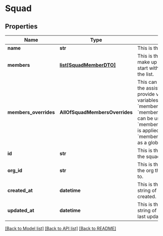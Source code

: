 # Squad

## Properties
Name | Type | Description | Notes
------------ | ------------- | ------------- | -------------
**name** | **str** | This is the name of the squad. | [optional] 
**members** | [**list[SquadMemberDTO]**](SquadMemberDTO.md) | This is the list of assistants that make up the squad.  The call will start with the first assistant in the list. | 
**members_overrides** | **AllOfSquadMembersOverrides** | This can be used to override all the assistants&#x27; settings and provide values for their template variables.  Both &#x60;membersOverrides&#x60; and &#x60;members[n].assistantOverrides&#x60; can be used together. First, &#x60;members[n].assistantOverrides&#x60; is applied. Then, &#x60;membersOverrides&#x60; is applied as a global override. | [optional] 
**id** | **str** | This is the unique identifier for the squad. | 
**org_id** | **str** | This is the unique identifier for the org that this squad belongs to. | 
**created_at** | **datetime** | This is the ISO 8601 date-time string of when the squad was created. | 
**updated_at** | **datetime** | This is the ISO 8601 date-time string of when the squad was last updated. | 

[[Back to Model list]](../README.md#documentation-for-models) [[Back to API list]](../README.md#documentation-for-api-endpoints) [[Back to README]](../README.md)

